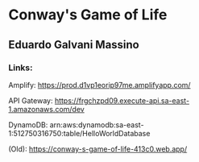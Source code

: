 # Conway's Game of Life

## Eduardo Galvani Massino

### Links:

Amplify:
https://prod.d1vp1eorip97me.amplifyapp.com/

API Gateway:
https://frgchzpd09.execute-api.sa-east-1.amazonaws.com/dev

DynamoDB:
arn:aws:dynamodb:sa-east-1:512750316750:table/HelloWorldDatabase


(Old):
https://conway-s-game-of-life-413c0.web.app/
